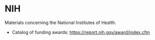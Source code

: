 # NIH
Materials concerning the National Institutes of Health.

* Catalog of funding awards: https://report.nih.gov/award/index.cfm


